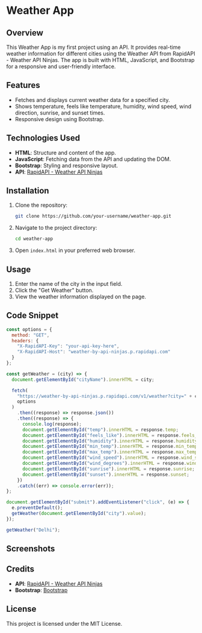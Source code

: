 # Weather App

## Overview

This Weather App is my first project using an API. It provides real-time weather information for different cities using the Weather API from RapidAPI - Weather API Ninjas. The app is built with HTML, JavaScript, and Bootstrap for a responsive and user-friendly interface.

## Features

- Fetches and displays current weather data for a specified city.
- Shows temperature, feels like temperature, humidity, wind speed, wind direction, sunrise, and sunset times.
- Responsive design using Bootstrap.

## Technologies Used

- **HTML**: Structure and content of the app.
- **JavaScript**: Fetching data from the API and updating the DOM.
- **Bootstrap**: Styling and responsive layout.
- **API**: [RapidAPI - Weather API Ninjas](https://rapidapi.com/weather-api-ninjas/api/weather-by-api-ninjas)

## Installation

1. Clone the repository:

   ```bash
   git clone https://github.com/your-username/weather-app.git
   ```

2. Navigate to the project directory:

   ```bash
   cd weather-app
   ```

3. Open `index.html` in your preferred web browser.

## Usage

1. Enter the name of the city in the input field.
2. Click the "Get Weather" button.
3. View the weather information displayed on the page.

## Code Snippet

```javascript
const options = {
  method: "GET",
  headers: {
    "X-RapidAPI-Key": "your-api-key-here",
    "X-RapidAPI-Host": "weather-by-api-ninjas.p.rapidapi.com"
  }
};

const getWeather = (city) => {
  document.getElementById("cityName").innerHTML = city;

  fetch(
    "https://weather-by-api-ninjas.p.rapidapi.com/v1/weather?city=" + city,
    options
  )
    .then((response) => response.json())
    .then((response) => {
      console.log(response);
      document.getElementById("temp").innerHTML = response.temp;
      document.getElementById("feels_like").innerHTML = response.feels_like;
      document.getElementById("humidity").innerHTML = response.humidity;
      document.getElementById("min_temp").innerHTML = response.min_temp;
      document.getElementById("max_temp").innerHTML = response.max_temp;
      document.getElementById("wind_speed").innerHTML = response.wind_speed;
      document.getElementById("wind_degrees").innerHTML = response.wind_degrees;
      document.getElementById("sunrise").innerHTML = response.sunrise;
      document.getElementById("sunset").innerHTML = response.sunset;
    })
    .catch((err) => console.error(err));
};

document.getElementById("submit").addEventListener("click", (e) => {
  e.preventDefault();
  getWeather(document.getElementById("city").value);
});

getWeather("Delhi");
```

## Screenshots

## Credits

- **API**: [RapidAPI - Weather API Ninjas](https://rapidapi.com/weather-api-ninjas/api/weather-by-api-ninjas)
- **Bootstrap**: [Bootstrap](https://getbootstrap.com/)

## License

This project is licensed under the MIT License.